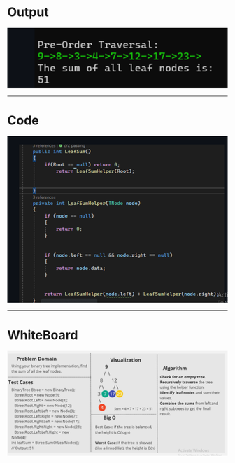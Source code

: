 ﻿
# Output 
![Output](.//Outpu_SumLeaf.png)

---
# Code 
![Code In C# ](.//Code_Leeaf.png)

---
# WhiteBoard 
![Output](.//WhiteBoard_Leaf.png)


